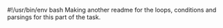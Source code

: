#!/usr/bin/env bash
Making another readme for the loops, conditions and parsings for this part of the task. 
